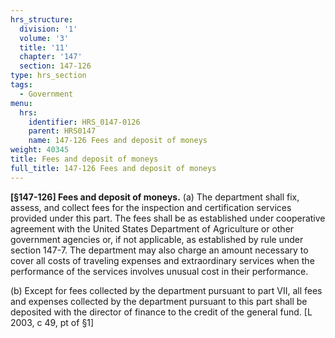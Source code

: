 ```yaml
---
hrs_structure:
  division: '1'
  volume: '3'
  title: '11'
  chapter: '147'
  section: 147-126
type: hrs_section
tags:
  - Government
menu:
  hrs:
    identifier: HRS_0147-0126
    parent: HRS0147
    name: 147-126 Fees and deposit of moneys
weight: 40345
title: Fees and deposit of moneys
full_title: 147-126 Fees and deposit of moneys
---
```

**[§147-126] Fees and deposit of moneys.** (a) The department shall fix, assess, and collect fees for the inspection and certification services provided under this part. The fees shall be as established under cooperative agreement with the United States Department of Agriculture or other government agencies or, if not applicable, as established by rule under section 147-7\. The department may also charge an amount necessary to cover all costs of traveling expenses and extraordinary services when the performance of the services involves unusual cost in their performance.

(b) Except for fees collected by the department pursuant to part VII, all fees and expenses collected by the department pursuant to this part shall be deposited with the director of finance to the credit of the general fund. [L 2003, c 49, pt of §1]